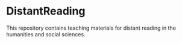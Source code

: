 # DistantReading

This repository contains teaching materials for distant reading in the humanities and social sciences.


